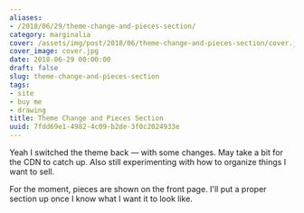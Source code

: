 ```yaml
---
aliases:
- /2018/06/29/theme-change-and-pieces-section/
category: marginalia
cover: /assets/img/post/2018/06/theme-change-and-pieces-section/cover.jpg
cover_image: cover.jpg
date: 2018-06-29 00:00:00
draft: false
slug: theme-change-and-pieces-section
tags:
- site
- buy me
- drawing
title: Theme Change and Pieces Section
uuid: 7fdd69e1-4982-4c09-b2de-3f0c2024933e
---
```


Yeah I switched the theme back — with some changes. May take a bit for the CDN to catch up. Also still
experimenting with how to organize things I want to sell.
<!--more-->

For the moment, pieces are shown on the front page. I'll put a proper section up once I know what I want it to
look like.